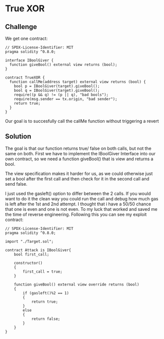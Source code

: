 
# True XOR

## Challenge

We get one contract:

```solidity
// SPDX-License-Identifier: MIT
pragma solidity ^0.8.0;

interface IBoolGiver {
  function giveBool() external view returns (bool);
}

contract TrueXOR {
  function callMe(address target) external view returns (bool) {
    bool p = IBoolGiver(target).giveBool();
    bool q = IBoolGiver(target).giveBool();
    require((p && q) != (p || q), "bad bools");
    require(msg.sender == tx.origin, "bad sender");
    return true;
  }
}
```

Our goal is to succesfully call the callMe function without triggering a revert

## Solution

The goal is that our function returns true/ false on both calls, but not the same on both. First we have to implement the IBoolGiver Interface into our own contract, so we need a function giveBool() that is view and returns a bool. 

The view specification makes it harder for us, as we could otherwise just set a bool after the first call and then check for it in the second call and send false. 

I just used the gasleft() option to differ between the 2 calls. If you would want to do it the clean way you could run the call and debug how much gas is left after the 1st and 2nd attempt. I thought that i have a 50/50 chance that one is even and one is not even. To my luck that worked and saved me the time of reverse engineering. Following this you can see my exploit contract:

```solidity
// SPDX-License-Identifier: MIT
pragma solidity ^0.8.0;

import "./Target.sol";

contract Attack is IBoolGiver{
    bool first_call;

    constructor()
    {
        first_call = true;
    }

    function giveBool() external view override returns (bool)
    {
        if (gasleft()%2 == 1)
        {
            return true;
        }
        else 
        {
            return false;
        }
    }
}
```


